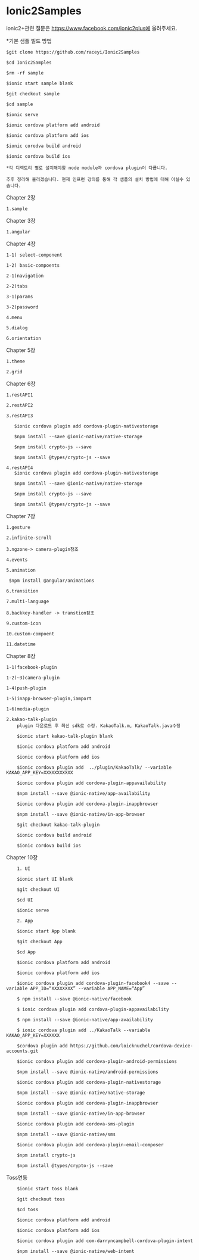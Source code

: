 # Ionic2Samples

ionic2+관련 질문은 https://www.facebook.com/ionic2plus에 올려주세요.

*기본 샘플 빌드 방법 

    $git clone https://github.com/raceyi/Ionic2Samples

    $cd Ionic2Samples

    $rm -rf sample

    $ionic start sample blank

    $git checkout sample

    $cd sample

    $ionic serve

    $ionic cordova platform add android

    $ionic cordova platform add ios

    $ionic corodva build android

    $ionic cordova build ios

    *각 디렉토리 별로 설치해야할 node module과 cordova plugin이 다릅니다.

    추후 정리해 올리겠습니다. 현재 인프런 강의를 통해 각 샘플의 설치 방법에 대해 아실수 있습니다.

Chapter 2장

    1.sample

Chapter 3장
    
    1.angular

Chapter 4장

    1-1) select-component

    1-2) basic-compoents

    2-1)navigation
    
    2-2)tabs

    3-1)params

    3-2)password

    4.menu

    5.dialog

    6.orientation

Chapter 5장

    1.theme

    2.grid

Chapter 6장

    1.restAPI1
   
    2.restAPI2

    3.restAPI3

       $ionic cordova plugin add cordova-plugin-nativestorage

       $npm install --save @ionic-native/native-storage

       $npm install crypto-js --save
       
       $npm install @types/crypto-js --save

    4.restAPI4
       $ionic cordova plugin add cordova-plugin-nativestorage

       $npm install --save @ionic-native/native-storage

       $npm install crypto-js --save

       $npm install @types/crypto-js --save

Chapter 7장

    1.gesture
  
    2.infinite-scroll
   
    3.ngzone-> camera-plugin참조 
 
    4.events

    5.animation

     $npm install @angular/animations

    6.transition

    7.multi-language

    8.backkey-handler -> transtion참조

    9.custom-icon
    
    10.custom-compoent
    
    11.datetime


Chapter 8장
 
    1-1)facebook-plugin

    1-2)~3)camera-plugin
    
    1-4)push-plugin
 
    1-5)inapp-browser-plugin,iamport

    1-6)media-plugin

    2.kakao-talk-plugin
        plugin 다운로드 후 최신 sdk로 수정. KakaoTalk.m, KakaoTalk.java수정        
       
        $ionic start kakao-talk-plugin blank

        $ionic cordova platform add android

        $ionic cordova platform add ios

        $ionic cordova plugin add  ../plugin/KakaoTalk/ --variable KAKAO_APP_KEY=XXXXXXXXXXX
 
        $ionic cordova plugin add cordova-plugin-appavailability

        $npm install --save @ionic-native/app-availability

        $ionic cordova plugin add cordova-plugin-inappbrowser

        $npm install --save @ionic-native/in-app-browser
 
        $git checkout kakao-talk-plugin

        $ionic cordova build android
 
        $ionic cordova build ios


Chapter 10장

        1. UI

        $ionic start UI blank
        
        $git checkout UI

        $cd UI

        $ionic serve

        2. App
 
        $ionic start App blank

        $git checkout App

        $cd App

        $ionic cordova platform add android

        $ionic cordova platform add ios

        $ionic cordova plugin add cordova-plugin-facebook4 --save --variable APP_ID=“XXXXXXXX” --variable APP_NAME=“App”
 
        $ npm install --save @ionic-native/facebook

        $ ionic cordova plugin add cordova-plugin-appavailability

        $ npm install --save @ionic-native/app-availability

        $ ionic cordova plugin add ../KakaoTalk --variable KAKAO_APP_KEY=XXXXXX

        $cordova plugin add https://github.com/loicknuchel/cordova-device-accounts.git

        $ionic cordova plugin add cordova-plugin-android-permissions

        $npm install --save @ionic-native/android-permissions

        $ionic cordova plugin add cordova-plugin-nativestorage

        $npm install --save @ionic-native/native-storage

        $ionic cordova plugin add cordova-plugin-inappbrowser

        $npm install --save @ionic-native/in-app-browser

        $ionic cordova plugin add cordova-sms-plugin

        $npm install --save @ionic-native/sms

        $ionic cordova plugin add cordova-plugin-email-composer

        $npm install crypto-js

        $npm install @types/crypto-js --save

Toss연동

        $ionic start toss blank

        $git checkout toss 

        $cd toss 

        $ionic cordova platform add android

        $ionic cordova platform add ios        

        $ionic cordova plugin add com-darryncampbell-cordova-plugin-intent

        $npm install --save @ionic-native/web-intent
 




